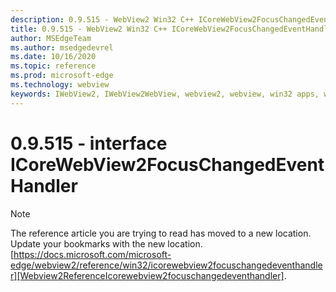 ```yaml
---
description: 0.9.515 - WebView2 Win32 C++ ICoreWebView2FocusChangedEventHandler
title: 0.9.515 - WebView2 Win32 C++ ICoreWebView2FocusChangedEventHandler
author: MSEdgeTeam
ms.author: msedgedevrel
ms.date: 10/16/2020
ms.topic: reference
ms.prod: microsoft-edge
ms.technology: webview
keywords: IWebView2, IWebView2WebView, webview2, webview, win32 apps, win32, edge, ICoreWebView2, ICoreWebView2Controller, browser control, edge html
---
```


# 0.9.515 - interface ICoreWebView2FocusChangedEventHandler 

> [!NOTE]
> The reference article you are trying to read has moved to a new location.  
> Update your bookmarks with the new location.  
> [https://docs.microsoft.com/microsoft-edge/webview2/reference/win32/icorewebview2focuschangedeventhandler][Webview2ReferenceIcorewebview2focuschangedeventhandler].  

[Webview2ReferenceIcorewebview2focuschangedeventhandler]: /microsoft-edge/webview2/reference/win32/icorewebview2focuschangedeventhandler "interface ICoreWebView2FocusChangedEventHandler | Microsoft Docs"
